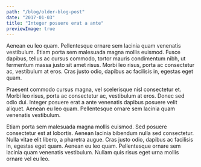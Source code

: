 ```yaml
---
path: "/blog/older-blog-post"
date: "2017-01-03"
title: "Integer posuere erat a ante"
previewImage: true
---
```


Aenean eu leo quam. Pellentesque ornare sem lacinia quam venenatis vestibulum. Etiam porta sem malesuada magna mollis euismod. Fusce dapibus, tellus ac cursus commodo, tortor mauris condimentum nibh, ut fermentum massa justo sit amet risus. Morbi leo risus, porta ac consectetur ac, vestibulum at eros. Cras justo odio, dapibus ac facilisis in, egestas eget quam.

Praesent commodo cursus magna, vel scelerisque nisl consectetur et. Morbi leo risus, porta ac consectetur ac, vestibulum at eros. Donec sed odio dui. Integer posuere erat a ante venenatis dapibus posuere velit aliquet. Aenean eu leo quam. Pellentesque ornare sem lacinia quam venenatis vestibulum.

Etiam porta sem malesuada magna mollis euismod. Sed posuere consectetur est at lobortis. Aenean lacinia bibendum nulla sed consectetur. Nulla vitae elit libero, a pharetra augue. Cras justo odio, dapibus ac facilisis in, egestas eget quam. Aenean eu leo quam. Pellentesque ornare sem lacinia quam venenatis vestibulum. Nullam quis risus eget urna mollis ornare vel eu leo.